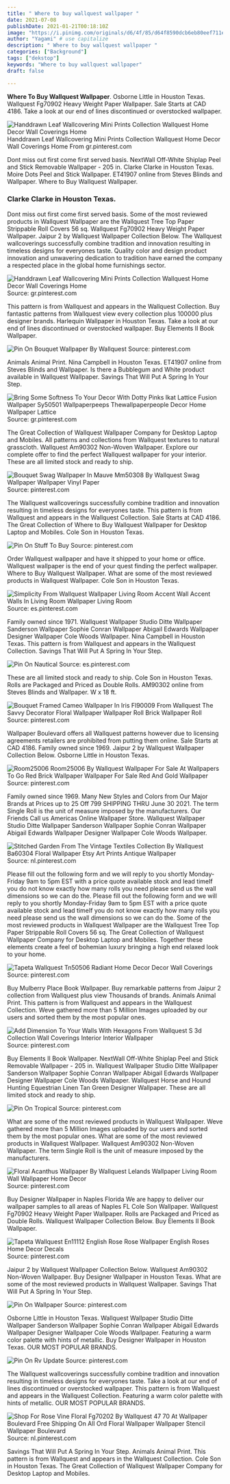 ```yaml
---
title: " Where to buy wallquest wallpaper "
date: 2021-07-08
publishDate: 2021-01-21T00:18:10Z
image: "https://i.pinimg.com/originals/d6/4f/85/d64f8590dcb6eb80eef711e464187b4c.jpg"
author: "Yagami" # use capitalize
description: " Where to buy wallquest wallpaper "
categories: ["Background"]
tags: ["dekstop"]
keywords: "Where to buy wallquest wallpaper"
draft: false

---
```



**Where To Buy Wallquest Wallpaper**. Osborne Little in Houston Texas. Wallquest Fg70902 Heavy Weight Paper Wallpaper. Sale Starts at CAD 4186. Take a look at our end of lines discontinued or overstocked wallpaper.

![Handdrawn Leaf Wallcovering Mini Prints Collection Wallquest Home Decor Wall Coverings Home](https://i.pinimg.com/originals/39/35/e4/3935e4c114eaa01996c7e954e1acecda.png "Handdrawn Leaf Wallcovering Mini Prints Collection Wallquest Home Decor Wall Coverings Home")
Handdrawn Leaf Wallcovering Mini Prints Collection Wallquest Home Decor Wall Coverings Home From gr.pinterest.com


Dont miss out first come first served basis. NextWall Off-White Shiplap Peel and Stick Removable Wallpaper - 205 in. Clarke Clarke in Houston Texas. Moire Dots Peel and Stick Wallpaper. ET41907 online from Steves Blinds and Wallpaper. Where to Buy Wallquest Wallpaper.

### Clarke Clarke in Houston Texas.

Dont miss out first come first served basis. Some of the most reviewed products in Wallquest Wallpaper are the Wallquest Tree Top Paper Strippable Roll Covers 56 sq. Wallquest Fg70902 Heavy Weight Paper Wallpaper. Jaipur 2 by Wallquest Wallpaper Collection Below. The Wallquest wallcoverings successfully combine tradition and innovation resulting in timeless designs for everyones taste. Quality color and design product innovation and unwavering dedication to tradition have earned the company a respected place in the global home furnishings sector.


![Handdrawn Leaf Wallcovering Mini Prints Collection Wallquest Home Decor Wall Coverings Home](https://i.pinimg.com/originals/39/35/e4/3935e4c114eaa01996c7e954e1acecda.png "Handdrawn Leaf Wallcovering Mini Prints Collection Wallquest Home Decor Wall Coverings Home")
Source: gr.pinterest.com

This pattern is from Wallquest and appears in the Wallquest Collection. Buy fantastic patterns from Wallquest view every collection plus 100000 plus designer brands. Harlequin Wallpaper in Houston Texas. Take a look at our end of lines discontinued or overstocked wallpaper. Buy Elements II Book Wallpaper.

![Pin On Bouquet Wallpaper By Wallquest](https://i.pinimg.com/originals/d1/f4/fa/d1f4fa54711fe3f78cec0cdf9ba00860.jpg "Pin On Bouquet Wallpaper By Wallquest")
Source: pinterest.com

Animals Animal Print. Nina Campbell in Houston Texas. ET41907 online from Steves Blinds and Wallpaper. Is there a Bubblegum and White product available in Wallquest Wallpaper. Savings That Will Put A Spring In Your Step.

![Bring Some Softness To Your Decor With Dotty Pinks Ikat Lattice Fusion Wallpaper Sy50501 Wallpaperpeeps Thewallpaperpeople Decor Home Wallpaper Lattice](https://i.pinimg.com/564x/a9/dd/1f/a9dd1f650bc93a119d33f63e2071185c.jpg "Bring Some Softness To Your Decor With Dotty Pinks Ikat Lattice Fusion Wallpaper Sy50501 Wallpaperpeeps Thewallpaperpeople Decor Home Wallpaper Lattice")
Source: gr.pinterest.com

The Great Collection of Wallquest Wallpaper Company for Desktop Laptop and Mobiles. All patterns and collections from Wallquest textures to natural grasscloth. Wallquest Am90302 Non-Woven Wallpaper. Explore our complete offer to find the perfect Wallquest wallpaper for your interior. These are all limited stock and ready to ship.

![Bouquet Swag Wallpaper In Mauve Mm50308 By Wallquest Swag Wallpaper Wallpaper Vinyl Paper](https://i.pinimg.com/originals/1f/21/4b/1f214bccfa25aecd7c1a81f317ab9d7c.jpg "Bouquet Swag Wallpaper In Mauve Mm50308 By Wallquest Swag Wallpaper Wallpaper Vinyl Paper")
Source: pinterest.com

The Wallquest wallcoverings successfully combine tradition and innovation resulting in timeless designs for everyones taste. This pattern is from Wallquest and appears in the Wallquest Collection. Sale Starts at CAD 4186. The Great Collection of Where to Buy Wallquest Wallpaper for Desktop Laptop and Mobiles. Cole Son in Houston Texas.

![Pin On Stuff To Buy](https://i.pinimg.com/736x/32/dd/db/32dddb0ac7abc280d3d3702be3ca94af.jpg "Pin On Stuff To Buy")
Source: pinterest.com

Order Wallquest wallpaper and have it shipped to your home or office. Wallquest wallpaper is the end of your quest finding the perfect wallpaper. Where to Buy Wallquest Wallpaper. What are some of the most reviewed products in Wallquest Wallpaper. Cole Son in Houston Texas.

![Simplicity From Wallquest Wallpaper Living Room Accent Wall Accent Walls In Living Room Wallpaper Living Room](https://i.pinimg.com/originals/bd/1e/c9/bd1ec9bf0ac7abae053744a067cd9648.jpg "Simplicity From Wallquest Wallpaper Living Room Accent Wall Accent Walls In Living Room Wallpaper Living Room")
Source: es.pinterest.com

Family owned since 1971. Wallquest Wallpaper Studio Ditte Wallpaper Sanderson Wallpaper Sophie Conran Wallpaper Abigail Edwards Wallpaper Designer Wallpaper Cole Woods Wallpaper. Nina Campbell in Houston Texas. This pattern is from Wallquest and appears in the Wallquest Collection. Savings That Will Put A Spring In Your Step.

![Pin On Nautical](https://i.pinimg.com/originals/ed/49/3e/ed493ec046099107e9ce447e7d3f4c81.png "Pin On Nautical")
Source: es.pinterest.com

These are all limited stock and ready to ship. Cole Son in Houston Texas. Rolls are Packaged and Priced as Double Rolls. AM90302 online from Steves Blinds and Wallpaper. W x 18 ft.

![Bouquet Framed Cameo Wallpaper In Iris Fl90009 From Wallquest The Savvy Decorator Floral Wallpaper Wallpaper Roll Brick Wallpaper Roll](https://i.pinimg.com/originals/7b/12/ae/7b12ae198de572c7d52469db794d4ee1.jpg "Bouquet Framed Cameo Wallpaper In Iris Fl90009 From Wallquest The Savvy Decorator Floral Wallpaper Wallpaper Roll Brick Wallpaper Roll")
Source: pinterest.com

Wallpaper Boulevard offers all Wallquest patterns however due to licensing agreements retailers are prohibited from putting them online. Sale Starts at CAD 4186. Family owned since 1969. Jaipur 2 by Wallquest Wallpaper Collection Below. Osborne Little in Houston Texas.

![Room25006 Room25006 By Wallquest Wallpaper For Sale At Wallpapers To Go Red Brick Wallpaper Wallpaper For Sale Red And Gold Wallpaper](https://i.pinimg.com/170x/ef/32/a0/ef32a01342bc2b5dd59c91e614121058.jpg "Room25006 Room25006 By Wallquest Wallpaper For Sale At Wallpapers To Go Red Brick Wallpaper Wallpaper For Sale Red And Gold Wallpaper")
Source: pinterest.com

Family owned since 1969. Many New Styles and Colors from Our Major Brands at Prices up to 25 Off 799 SHIPPING THRU June 30 2021. The term Single Roll is the unit of measure imposed by the manufacturers. Our Friends Call us Americas Online Wallpaper Store. Wallquest Wallpaper Studio Ditte Wallpaper Sanderson Wallpaper Sophie Conran Wallpaper Abigail Edwards Wallpaper Designer Wallpaper Cole Woods Wallpaper.

![Stitched Garden From The Vintage Textiles Collection By Wallquest Ba60304 Floral Wallpaper Etsy Art Prints Antique Wallpaper](https://i.pinimg.com/originals/2a/63/77/2a637756b0b2c7cd1723a06daebcb927.jpg "Stitched Garden From The Vintage Textiles Collection By Wallquest Ba60304 Floral Wallpaper Etsy Art Prints Antique Wallpaper")
Source: nl.pinterest.com

Please fill out the following form and we will reply to you shortly Monday-Friday 9am to 5pm EST with a price quote available stock and lead timeIf you do not know exactly how many rolls you need please send us the wall dimensions so we can do the. Please fill out the following form and we will reply to you shortly Monday-Friday 9am to 5pm EST with a price quote available stock and lead timeIf you do not know exactly how many rolls you need please send us the wall dimensions so we can do the. Some of the most reviewed products in Wallquest Wallpaper are the Wallquest Tree Top Paper Strippable Roll Covers 56 sq. The Great Collection of Wallquest Wallpaper Company for Desktop Laptop and Mobiles. Together these elements create a feel of bohemian luxury bringing a high end relaxed look to your home.

![Tapeta Wallquest Tn50506 Radiant Home Decor Decor Wall Coverings](https://i.pinimg.com/originals/31/73/28/31732838e74de3db7739704234cbfabc.jpg "Tapeta Wallquest Tn50506 Radiant Home Decor Decor Wall Coverings")
Source: pinterest.com

Buy Mulberry Place Book Wallpaper. Buy remarkable patterns from Jaipur 2 collection from Wallquest plus view Thousands of brands. Animals Animal Print. This pattern is from Wallquest and appears in the Wallquest Collection. Weve gathered more than 5 Million Images uploaded by our users and sorted them by the most popular ones.

![Add Dimension To Your Walls With Hexagons From Wallquest S 3d Collection Wall Coverings Interior Interior Wallpaper](https://i.pinimg.com/originals/71/92/8a/71928a793fa51296f8f2e446f4f4ae69.png "Add Dimension To Your Walls With Hexagons From Wallquest S 3d Collection Wall Coverings Interior Interior Wallpaper")
Source: pinterest.com

Buy Elements II Book Wallpaper. NextWall Off-White Shiplap Peel and Stick Removable Wallpaper - 205 in. Wallquest Wallpaper Studio Ditte Wallpaper Sanderson Wallpaper Sophie Conran Wallpaper Abigail Edwards Wallpaper Designer Wallpaper Cole Woods Wallpaper. Wallquest Horse and Hound Hunting Equestrian Linen Tan Green Designer Wallpaper. These are all limited stock and ready to ship.

![Pin On Tropical](https://i.pinimg.com/originals/4e/a9/5e/4ea95ebe798a27d01fd63b7b481ffa1b.png "Pin On Tropical")
Source: pinterest.com

What are some of the most reviewed products in Wallquest Wallpaper. Weve gathered more than 5 Million Images uploaded by our users and sorted them by the most popular ones. What are some of the most reviewed products in Wallquest Wallpaper. Wallquest Am90302 Non-Woven Wallpaper. The term Single Roll is the unit of measure imposed by the manufacturers.

![Floral Acanthus Wallpaper By Wallquest Lelands Wallpaper Living Room Wall Wallpaper Home Decor](https://i.pinimg.com/564x/1f/e8/d2/1fe8d25c8abcc3333ec5614f95618410.jpg "Floral Acanthus Wallpaper By Wallquest Lelands Wallpaper Living Room Wall Wallpaper Home Decor")
Source: pinterest.com

Buy Designer Wallpaper in Naples Florida We are happy to deliver our wallpaper samples to all areas of Naples FL Cole Son Wallpaper. Wallquest Fg70902 Heavy Weight Paper Wallpaper. Rolls are Packaged and Priced as Double Rolls. Wallquest Wallpaper Collection Below. Buy Elements II Book Wallpaper.

![Tapeta Wallquest En11112 English Rose Rose Wallpaper English Roses Home Decor Decals](https://i.pinimg.com/originals/cd/dd/21/cddd21c184a1da7faaab18296a0c0864.jpg "Tapeta Wallquest En11112 English Rose Rose Wallpaper English Roses Home Decor Decals")
Source: pinterest.com

Jaipur 2 by Wallquest Wallpaper Collection Below. Wallquest Am90302 Non-Woven Wallpaper. Buy Designer Wallpaper in Houston Texas. What are some of the most reviewed products in Wallquest Wallpaper. Savings That Will Put A Spring In Your Step.

![Pin On Wallpaper](https://i.pinimg.com/originals/59/e8/34/59e8341b066d7a808b08dcd9584701ba.jpg "Pin On Wallpaper")
Source: pinterest.com

Osborne Little in Houston Texas. Wallquest Wallpaper Studio Ditte Wallpaper Sanderson Wallpaper Sophie Conran Wallpaper Abigail Edwards Wallpaper Designer Wallpaper Cole Woods Wallpaper. Featuring a warm color palette with hints of metallic. Buy Designer Wallpaper in Houston Texas. OUR MOST POPULAR BRANDS.

![Pin On Rv Update](https://i.pinimg.com/originals/d0/f4/84/d0f4840f8cc7df9a4becb0be5961d3e2.jpg "Pin On Rv Update")
Source: pinterest.com

The Wallquest wallcoverings successfully combine tradition and innovation resulting in timeless designs for everyones taste. Take a look at our end of lines discontinued or overstocked wallpaper. This pattern is from Wallquest and appears in the Wallquest Collection. Featuring a warm color palette with hints of metallic. OUR MOST POPULAR BRANDS.

![Shop For Rose Vine Floral Fg70202 By Wallquest 47 70 At Wallpaper Boulevard Free Shipping On All Ord Floral Wallpaper Wallpaper Stencil Wallpaper Boulevard](https://i.pinimg.com/originals/d6/4f/85/d64f8590dcb6eb80eef711e464187b4c.jpg "Shop For Rose Vine Floral Fg70202 By Wallquest 47 70 At Wallpaper Boulevard Free Shipping On All Ord Floral Wallpaper Wallpaper Stencil Wallpaper Boulevard")
Source: nl.pinterest.com

Savings That Will Put A Spring In Your Step. Animals Animal Print. This pattern is from Wallquest and appears in the Wallquest Collection. Cole Son in Houston Texas. The Great Collection of Wallquest Wallpaper Company for Desktop Laptop and Mobiles.

